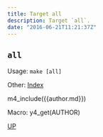 ```yaml
---
title: Target all
description: Target `all`.
date: "2016-06-21T11:21:37Z"
---
```


## `all`

Usage: `make [all]`

Other: [Index](index.html)

m4_include({{author.md}})

Macro: y4_get(AUTHOR)

[UP](y4_ref(index))

<!--
vim:ts=4:sw=4:ai:et:fileencoding=utf8:syntax=markdown
-->
